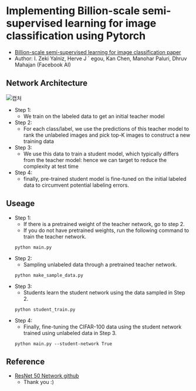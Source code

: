 # Implementing Billion-scale semi-supervised learning for image classification using Pytorch
- [Billion-scale semi-supervised learning for image classification paper](https://arxiv.org/abs/1905.00546)
- Author: I. Zeki Yalniz, Herve J ´ egou, Kan Chen, Manohar Paluri, Dhruv Mahajan (Facebook AI)

## Network Architecture
![캡처](https://user-images.githubusercontent.com/22078438/57149837-99763c80-6e07-11e9-8090-48003f2e3242.PNG)

- Step 1:
  - We train on the labeled data to get an initial teacher model
- Step 2:
  - For each class/label, we use the predictions of this teacher model to rank the unlabeled images and pick top-K images to construct a new training data
- Step 3:
  - We use this data to train a student model, which typically differs from the teacher model: hence we can target to reduce the complexity at test time
- Step 4:
  - finally, pre-trained student model is fine-tuned on the initial labeled data to circumvent potential labeling errors.

## Useage
- Step 1:
  - If there is a pretrained weight of the teacher network, go to step 2.
  - If you do not have pretrained weights, run the following command to train the teacher network.
  ```
  python main.py
  ```
- Step 2:
  - Sampling unlabeled data through a pretrained teacher network.
  ```
  python make_sample_data.py
  ```
- Step 3:
  - Students learn the student network using the data sampled in Step 2.
  ```
  python student_train.py
  ```
- Step 4:
  - Finally, fine-tuning the CIFAR-100 data using the student network trained using unlabeled data in Step 3.
  ```
  python main.py --student-network True
  ```

## Reference
- [ResNet 50 Network github](https://github.com/weiaicunzai/pytorch-cifar100)
  - Thank you :)
